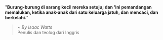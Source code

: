 "**Burung-burung di sarang kecil mereka setuju; dan 'Ini pemandangan memalukan, ketika anak-anak dari satu keluarga jatuh, dan mencaci, dan berkelahi.**"

> ~ _By Isaac Watts_  
Penulis dan teolog dari Inggris

